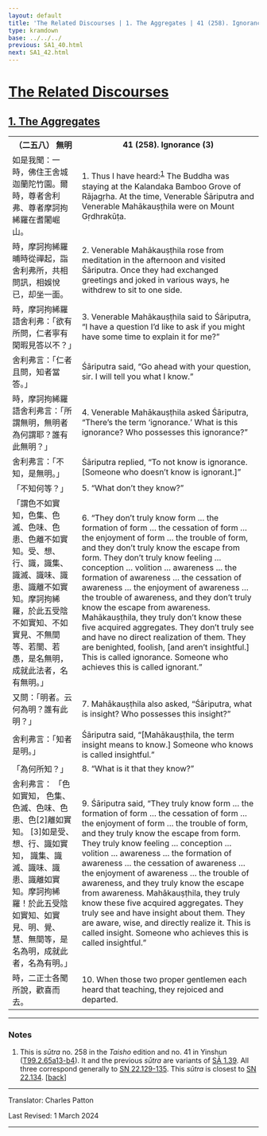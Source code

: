 ```yaml
---
layout: default
title: 'The Related Discourses | 1. The Aggregates | 41 (258). Ignorance (3)'
type: kramdown
base: ../../../
previous: SA1_40.html
next: SA1_42.html
---
```


<h1><a href='(../index.html)'>The Related Discourses</a></h1>
<h2><a href='index.html'>1. The Aggregates</a></h2>

<table class="trans">
  <th class='ch'>（二五八） 無明</th>
  <th class='en'>41 (258). Ignorance (3)</th>
  <tr>
    <td title='t99.2.65a13'>如是我聞：一時，佛住王舍城迦蘭陀竹園。爾時，尊者舍利弗、尊者摩訶拘絺羅在耆闍崛山。</td>
    <td id='p1'>1. Thus I have heard:<sup id="ref1"><a href="#n1">1</a></sup> The Buddha was staying at the Kalandaka Bamboo Grove of Rājagṛha. At the time, Venerable Śāriputra and Venerable Mahākauṣṭhila were on Mount Gṛdhrakūṭa.</td>
  </tr>
  <tr>
    <td title='t99.2.65a15'>時，摩訶拘絺羅晡時從禪起，詣舍利弗所，共相問訊，相娛悅已，却坐一面。</td>
    <td id='p2'>2. Venerable Mahākauṣṭhila rose from meditation in the afternoon and visited Śāriputra. Once they had exchanged greetings and joked in various ways, he withdrew to sit to one side.</td>
  </tr>
  <tr>
    <td title='t99.2.65a17'>時，摩訶拘絺羅語舍利弗：「欲有所問，仁者寧有閑暇見答以不？」</td>
    <td id='p3'>3. Venerable Mahākauṣṭhila said to Śāriputra, “I have a question I’d like to ask if you might have some time to explain it for me?”</td>
  </tr>
  <tr>
    <td title='t99.2.65a18'>舍利弗言：「仁者且問，知者當答。」</td>
    <td>Śāriputra said, “Go ahead with your question, sir. I will tell you what I know.”</td>
  </tr>
  <tr>
    <td title='t99.2.65a19'>時，摩訶拘絺羅語舍利弗言：「所謂無明，無明者為何謂耶？誰有此無明？」</td>
    <td id='p4'>4. Venerable Mahākauṣṭhila asked Śāriputra, “There’s the term ‘ignorance.’ What is this ignorance? Who possesses this ignorance?”</td>
  </tr>
  <tr>
    <td title='t99.2.65a21'>舍利弗言：「不知，是無明。」</td>
    <td>Śāriputra replied, “To not know is ignorance. [Someone who doesn’t know is ignorant.]”</td>
  </tr>
  <tr>
    <td title='t99.2.65a21'>「不知何等？」</td>
    <td id='p5'>5. “What don’t they know?”</td>
  </tr>
  <tr>
    <td title='t99.2.65a21'>
「謂色不如實知，色集、色滅、色味、色患、色離不如實知。受、想、行、識，識集、識滅、識味、識患、識離不如實知。摩訶拘絺羅，於此五受陰不如實知、不如實見、不無間等、若闇、若愚，是名無明，成就此法者，名有無明。」</td>
    <td id='p6'>6. “They don’t truly know form … the formation of form … the cessation of form … the enjoyment of form … the trouble of form, and they don’t truly know the escape from form. They don’t truly know feeling … conception … volition … awareness … the formation of awareness … the cessation of awareness … the enjoyment of awareness … the trouble of awareness, and they don’t truly know the escape from awareness. Mahākauṣṭhila, they truly don’t know these five acquired aggregates. They don’t truly see and have no direct realization of them. They are benighted, foolish, [and aren’t insightful.] This is called ignorance. Someone who achieves this is called ignorant.”</td>
  </tr>
  <tr>
    <td title='t99.2.65a27'>又問：「明者。云何為明？誰有此明？」</td>
    <td id='p7'>7. Mahākauṣṭhila also asked, “Śāriputra, what is insight? Who possesses this insight?”</td>
  </tr>
  <tr>
    <td title='t99.2.65a27'>舍利弗言：「知者是明。」</td>
    <td>Śāriputra said, “[Mahākauṣṭhila, the term insight means to know.] Someone who knows is called insightful.”</td>
  </tr>
  <tr>
    <td title='t99.2.65a27'>「為何所知？」</td>
    <td id='p8'>8. “What is it that they know?”</td>
  </tr>
  <tr>
    <td title='t99.2.65a28'>舍利弗言： 「色如實知， 色集、色滅、色味、色患、色[2]離如實知。 [3]如是受、想、行、識如實知， 識集、識滅、識味、識患、識離如實知。摩訶拘絺羅！於此五受陰如實知、如實見、明、覺、慧、無間等，是名為明，成就此者，名為有明。」</td>
    <td id='p9'>9. Śāriputra said, “They truly know form … the formation of form … the cessation of form … the enjoyment of form … the trouble of form, and they truly know the escape from form. They truly know feeling … conception … volition … awareness … the formation of awareness … the cessation of awareness … the enjoyment of awareness … the trouble of awareness, and they truly know the escape from awareness. Mahākauṣṭhila, they truly know these five acquired aggregates. They truly see and have insight about them. They are aware, wise, and directly realize it. This is called insight. Someone who achieves this is called insightful.”</td>
  </tr>
  <tr>
    <td title='t99.2.65b3'>時，二正士各聞所說，歡喜而去。</td>
    <td id='p10'>10. When those two proper gentlemen each heard that teaching, they rejoiced and departed.</td>
  </tr>
</table>

<hr/>

<h3 id="notes">Notes</h3>

<ol>
<li id="n1">This is <em>sūtra</em> no. 258 in the <cite>Taisho</cite> edition and no. 41 in Yinshun (<a href="https://cbetaonline.dila.edu.tw/zh/T02n0099_p0065a13" target="_blank">T99.2.65a13-b4</a>). It and the previous <em>sūtra</em> are variants of <a href="SA1_39.html" target="_blank">SĀ 1.39</a>. All three correspond generally to <a href="https://suttacentral.net/sn22.129" target="_blank">SN 22.129-135</a>. This <em>sūtra</em> is closest to <a href="https://suttacentral.net/sn22.134" target="_blank">SN 22.134</a>. [<a href="#ref1">back</a>]</li>
</ol>
<hr/>

<p class="translator">Translator: Charles Patton</p>
<p class='revised'>Last Revised: 1 March 2024</p>

<hr/>